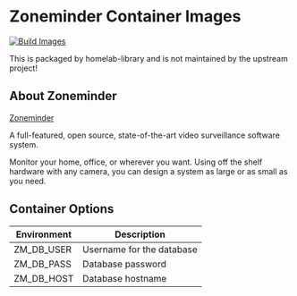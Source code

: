 # Zoneminder Container Images

[![Build Images](https://github.com/homelab-library/zoneminder/actions/workflows/image.yml/badge.svg)](https://github.com/homelab-library/zoneminder/actions/workflows/image.yml)

This is packaged by homelab-library and is not maintained by the upstream project!

## About Zoneminder

[Zoneminder](https://www.keycloak.org/)

A full-featured, open source, state-of-the-art video surveillance software system.

Monitor your home, office, or wherever you want. Using off the shelf hardware with
any camera, you can design a system as large or as small as you need.


## Container Options

| Environment | Description |
| ----------- | ----------- |
| ZM_DB_USER | Username for the database |
| ZM_DB_PASS | Database password |
| ZM_DB_HOST | Database hostname |

